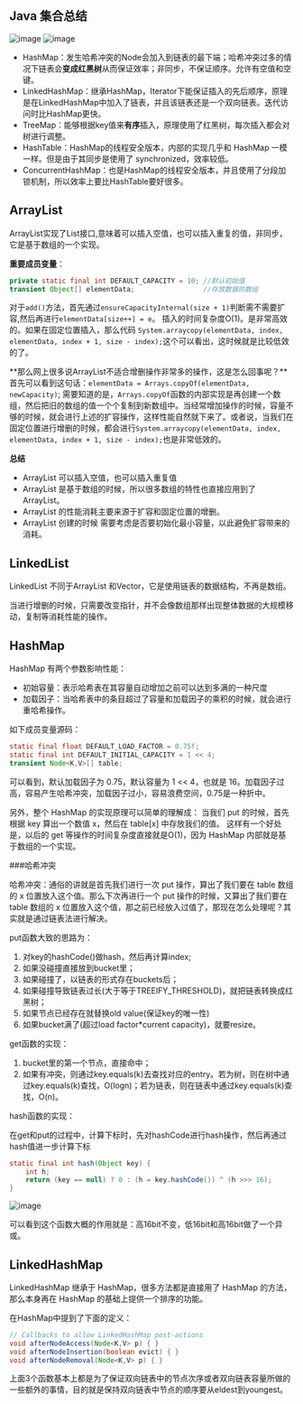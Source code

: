 ## Java 集合总结

![image](/pic/00.png)
![image](/pic/01.png)

* HashMap：发生哈希冲突的Node会加入到链表的最下端；哈希冲突过多的情况下链表会**变成红黑树**从而保证效率；非同步，不保证顺序。允许有空值和空键。
* LinkedHashMap：继承HashMap，Iterator下能保证插入的先后顺序，原理是在LinkedHashMap中加入了链表，并且该链表还是一个双向链表。迭代访问时比HashMap更快。
* TreeMap：能够根据key值来**有序**插入，原理使用了红黑树，每次插入都会对树进行调整。
* HashTable：HashMap的线程安全版本，内部的实现几乎和 HashMap 一模一样。但是由于其同步是使用了 synchronized，效率较低。
* ConcurrentHashMap：也是HashMap的线程安全版本，并且使用了分段加锁机制，所以效率上要比HashTable要好很多。

## ArrayList
ArrayList实现了List接口,意味着可以插入空值，也可以插入重复的值，非同步，它是基于数组的一个实现。

**重要成员变量**：

```java
private static final int DEFAULT_CAPACITY = 10; //默认初始值    
transient Object[] elementData;                 //存放数据的数组 
```

对于`add()`方法，首先通过`ensureCapacityInternal(size + 1)`判断需不需要扩容,然后再进行`elementData[size++] = e`。 插入的时间复杂度O(1)。是非常高效的。如果在固定位置插入，那么代码 `System.arraycopy(elementData, index, elementData, index + 1, size - index);`这个可以看出，这时候就是比较低效的了。

**那么网上很多说ArrayList不适合增删操作非常多的操作，这是怎么回事呢？**首先可以看到这句话：`elementData = Arrays.copyOf(elementData, newCapacity)`; 需要知道的是，`Arrays.copyOf`函数的内部实现是再创建一个数组，然后把旧的数组的值一个个复制到新数组中。当经常增加操作的时候，容量不够的时候，就会进行上述的扩容操作，这样性能自然就下来了。或者说，当我们在固定位置进行增删的时候，都会进行`System.arraycopy(elementData, index, elementData, index + 1, size - index);`也是非常低效的。

**总结**
* ArrayList 可以插入空值，也可以插入重复值
* ArrayList 是基于数组的时候，所以很多数组的特性也直接应用到了 ArrayList。
* ArrayList 的性能消耗主要来源于扩容和固定位置的增删。
* ArrayList 创建的时候 需要考虑是否要初始化最小容量，以此避免扩容带来的消耗。

## LinkedList

LinkedList 不同于ArrayList 和Vector，它是使用链表的数据结构，不再是数组。

当进行增删的时候，只需要改变指针，并不会像数组那样出现整体数据的大规模移动，复制等消耗性能的操作。

## HashMap

HashMap 有两个参数影响性能：

* 初始容量：表示哈希表在其容量自动增加之前可以达到多满的一种尺度
* 加载因子：当哈希表中的条目超过了容量和加载因子的乘积的时候，就会进行重哈希操作。

如下成员变量源码：
```java
static final float DEFAULT_LOAD_FACTOR = 0.75f;
static final int DEFAULT_INITIAL_CAPACITY = 1 << 4;
transient Node<K,V>[] table;
```

可以看到，默认加载因子为 0.75，默认容量为 1 << 4，也就是 16。加载因子过高，容易产生哈希冲突，加载因子过小，容易浪费空间，0.75是一种折中。

另外，整个 HashMap 的实现原理可以简单的理解成： 当我们 put 的时候，首先根据 key 算出一个数值 x，然后在 table[x] 中存放我们的值。 这样有一个好处是，以后的 get 等操作的时间复杂度直接就是O(1)，因为 HashMap 内部就是基于数组的一个实现。

###哈希冲突

哈希冲突：通俗的讲就是首先我们进行一次 put 操作，算出了我们要在 table 数组的 x 位置放入这个值。那么下次再进行一个 put 操作的时候，又算出了我们要在 table 数组的 x 位置放入这个值，那之前已经放入过值了，那现在怎么处理呢？其实就是通过链表法进行解决。

put函数大致的思路为：

1. 对key的hashCode()做hash，然后再计算index;
2. 如果没碰撞直接放到bucket里；
3. 如果碰撞了，以链表的形式存在buckets后；
4. 如果碰撞导致链表过长(大于等于TREEIFY_THRESHOLD)，就把链表转换成红黑树；
5. 如果节点已经存在就替换old value(保证key的唯一性)
6. 如果bucket满了(超过load factor*current capacity)，就要resize。

get函数的实现：

1. bucket里的第一个节点，直接命中；
2. 如果有冲突，则通过key.equals(k)去查找对应的entry。若为树，则在树中通过key.equals(k)查找，O(logn)；若为链表，则在链表中通过key.equals(k)查找，O(n)。

hash函数的实现：

在get和put的过程中，计算下标时，先对hashCode进行hash操作，然后再通过hash值进一步计算下标

```java
static final int hash(Object key) {
    int h;
    return (key == null) ? 0 : (h = key.hashCode()) ^ (h >>> 16);
}
```

![image](/pic/02.png)

可以看到这个函数大概的作用就是：高16bit不变，低16bit和高16bit做了一个异或。

## LinkedHashMap

LinkedHashMap 继承于 HashMap，很多方法都是直接用了 HashMap 的方法，那么本身再在 HashMap 的基础上提供一个排序的功能。

在HashMap中提到了下面的定义：

```java
// Callbacks to allow LinkedHashMap post-actions
void afterNodeAccess(Node<K,V> p) { }
void afterNodeInsertion(boolean evict) { }
void afterNodeRemoval(Node<K,V> p) { }
```

上面3个函数基本上都是为了保证双向链表中的节点次序或者双向链表容量所做的一些额外的事情，目的就是保持双向链表中节点的顺序要从eldest到youngest。

